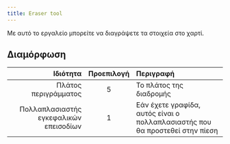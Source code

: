 ```yaml
---
title: Eraser tool
---
```


Με αυτό το εργαλείο μπορείτε να διαγράψετε τα στοιχεία στο χαρτί.

## Διαμόρφωση

|                               Ιδιότητα | Προεπιλογή | Περιγραφή                                                                    |
| -------------------------------------: | :--------: | :--------------------------------------------------------------------------- |
|                   Πλάτος περιγράμματος |      5     | Το πλάτος της διαδρομής                                                      |
| Πολλαπλασιαστής εγκεφαλικών επεισοδίων |      1     | Εάν έχετε γραφίδα, αυτός είναι ο πολλαπλασιαστής που θα προστεθεί στην πίεση |
